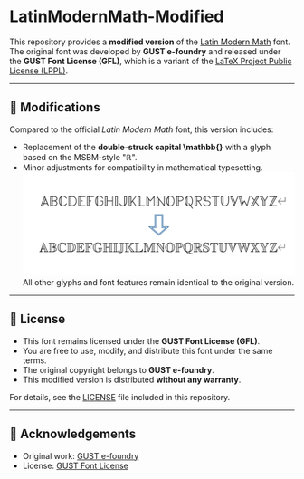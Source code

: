 # LatinModernMath-Modified

This repository provides a **modified version** of the [Latin Modern Math](https://www.gust.org.pl/projects/e-foundry/latin-modern) font.  
The original font was developed by **GUST e-foundry** and released under the **GUST Font License (GFL)**, which is a variant of the [LaTeX Project Public License (LPPL)](https://www.latex-project.org/lppl/).

---

## 🔧 Modifications
Compared to the official *Latin Modern Math* font, this version includes:
- Replacement of the **double-struck capital \mathbb{}** with a glyph based on the MSBM-style "ℝ".
- Minor adjustments for compatibility in mathematical typesetting.
![picture](/picture.png)
All other glyphs and font features remain identical to the original version.

---

## 📜 License
- This font remains licensed under the **GUST Font License (GFL)**.  
- You are free to use, modify, and distribute this font under the same terms.  
- The original copyright belongs to **GUST e-foundry**.  
- This modified version is distributed **without any warranty**.  

For details, see the [LICENSE](LICENSE) file included in this repository.

---

## 🙏 Acknowledgements
- Original work: [GUST e-foundry](https://www.gust.org.pl/projects/e-foundry)  
- License: [GUST Font License](http://www.gust.org.pl/projects/e-foundry/licenses)  
